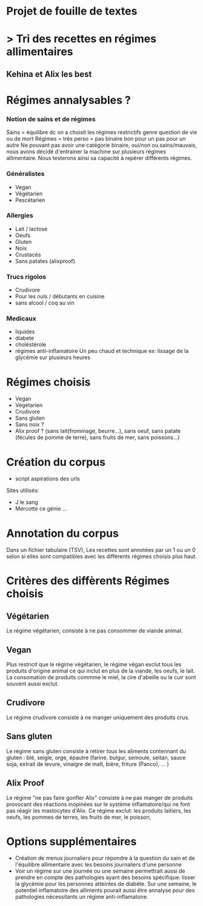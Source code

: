 
# Projet de fouille de textes
# > Tri des recettes en régimes allimentaires 
## Kehina et Alix les best 



# Régimes annalysables ? 

### Notion de sains et de régimes  
Sains = équilibre 
dc on a choisit les régimes restrictifs 
genre question de vie ou de mort 
Régimes = très perso = pas binaire bon pour un pas pour un autre 
Ne pouvant pas avoir une catégorie binaire, oui/non ou sains/mauvais, nous avons décidé d'entrainer la machine sur plusieurs régimes allimentaire. Nous testerons ainsi sa capacité à repérer différents régimes.
  
 
### Généralistes 
- Vegan 
- Végétarien 
- Pescétarien 

### Allergies
- Lait / lactose 
- Oeufs 
- Gluten 
- Noix 
- Crustacés
- Sans patates (alixproof)

### Trucs rigolos 
- Crudivore 
- Pour les nuls / débutants en cuisine
- sans alcool / coq au vin  

### Medicaux 
- liquides 
- diabete
- choléstérole 
- régimes anti-inflamatoire 
Un peu chaud et technique 
ex: lissage de la glycémie sur plusieurs heures 

# Régimes choisis 
- Vegan  
- Végétarien 
- Crudivore 
- Sans gluten 
- Sans noix ? 
- Alix proof ? (sans lait(frommage, beurre...), sans oeuf, sans patate (fécules de pomme de terre), sans fruits de mer, sans poissons...)


# Création du corpus 
- script aspirations des urls  

Sites utilisés: 
- J le sang 
- Mercotte ce génie 
...

# Annotation du corpus 
Dans un fichier tabulaire (TSV), 
Les recettes sont annotées par un 1 ou un 0 selon si elles sont compatibles avec les différents régimes choisis plus haut. 



# Critères des diffèrents Régimes choisis 
## Végétarien 
Le régime végétarien, consiste à ne pas consommer de viande animal.   
## Vegan
Plus restricit que le régime végétarien, le règime végan exclut tous les produits d'origine animal ce qui inclut en plus de la viande, les oeufs, le lait. La consomation de produits commme le miel, la cire d'abeille ou le cuir sont souvent aussi exclut. 
## Crudivore 
Le régime crudivore consiste à ne manger uniquement des produits crus. 
## Sans gluten 
Le régime sans gluten consiste à retirer tous les aliments contennant du gluten : blé, seigle, orge, épautre (farine, bulgur, semoule, seitan, sauce soja, extrait de levure, vinaigre de malt, bière, friture (Panco), ... ) 
## Alix Proof 
Le régime "ne pas faire gonfler Alix" consiste à ne pas manger de produits provocant des réactions inopinées sur le système inflamatoire/qui ne font pas réagir les mastocytes d'Alix. 
Ce régime exclut: les produits laitiers, les oeufs, les pommes de terres, les fruits de mer, le poisson, 




# Options supplémentaires 
- Création de menus journaliers pour répondre à la question du sain et de l'équilibre allimentaire avec les besoins journaliers d'une personne 
- Voir un régime sur une journée ou une semaine permettrait aussi de prendre en compte des pathologies ayant des besoins spécifique: lisser la glycémie pour les personnes atteintes de diabète. Sur une semaine, le potentiel inflamatoire des alliments pourait aussi être annalyse pour des pathologies nécessitants un régime anti-inflamatoire. 


